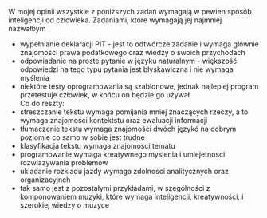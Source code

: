 
W mojej opinii wszystkie z poniższych zadań wymagają w pewien sposób inteligencji od człowieka.
Zadaniami, które wymagają jej najmniej nazwałbym
- wypełnianie deklaracji PIT - jest to odtwórcze zadanie i wymaga głównie znajomości prawa podatkowego oraz wiedzy o swoich  przychodach
- odpowiadanie na proste pytanie w języku naturalnym - większość odpowiedzi na tego typu pytania jest błyskawiczna i nie wymaga myślenia
- niektóre testy oprogramowania są szablonowe, jednak najlepiej program przetestuje człowiek, w końcu on będzie go używał\
Co do reszty:
- streszczanie tekstu wymaga pomijania mniej znaczących rzeczy, a to wymaga znajomości kontektstu oraz ewaluacji informacji
- tłumaczenie tekstu wymaga znajomości dwóch językó na dobrym poziomie co samo w sobie jest trudne
- klasyfikacja tekstu wymaga znajomosci tematu 
- programowanie wymaga kreatywnego myslenia i umiejetnosci rozwiazywania problemow
- ukladanie rozkladu jazdy wymaga zdolnosci analitycznych oraz organizacyjnch
- tak samo jest z pozostałymi przykładami, w szególności z komponowaniem muzyki, które wymaga inteligencji, kreatywności, i szerokiej wiedzy o muzyce
